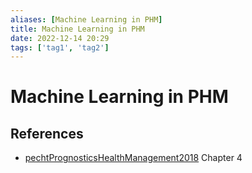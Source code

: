 ```yaml
---
aliases: [Machine Learning in PHM]
title: Machine Learning in PHM
date: 2022-12-14 20:29
tags: ['tag1', 'tag2']
---
```


# Machine Learning in PHM

## References

- [pechtPrognosticsHealthManagement2018](../zotero/pechtPrognosticsHealthManagement2018.md) Chapter 4
